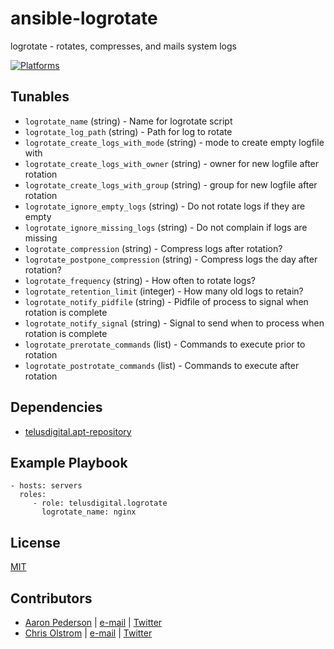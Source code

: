 # ansible-logrotate

logrotate - rotates, compresses, and mails system logs

[![Platforms](http://img.shields.io/badge/platforms-ubuntu-lightgrey.svg?style=flat)](#)

Tunables
--------
* ```logrotate_name``` (string) - Name for logrotate script
* ```logrotate_log_path``` (string) - Path for log to rotate
* ```logrotate_create_logs_with_mode``` (string) - mode to create empty logfile with
* ```logrotate_create_logs_with_owner``` (string) - owner for new logfile after rotation
* ```logrotate_create_logs_with_group``` (string) - group for new logfile after rotation
* ```logrotate_ignore_empty_logs``` (string) - Do not rotate logs if they are empty
* ```logrotate_ignore_missing_logs``` (string) - Do not complain if logs are missing
* ```logrotate_compression``` (string) - Compress logs after rotation?
* ```logrotate_postpone_compression``` (string) - Compress logs the day after rotation?
* ```logrotate_frequency``` (string) - How often to rotate logs?
* ```logrotate_retention_limit``` (integer) - How many old logs to retain?
* ```logrotate_notify_pidfile``` (string) - Pidfile of process to signal when rotation is complete
* ```logrotate_notify_signal``` (string) - Signal to send when to process when rotation is complete
* ```logrotate_prerotate_commands``` (list) - Commands to execute prior to rotation
* ```logrotate_postrotate_commands``` (list) - Commands to execute after rotation

Dependencies
------------
* [telusdigital.apt-repository](https://github.com/telusdigital/ansible-apt-repository/)

Example Playbook
----------------
    - hosts: servers
      roles:
         - role: telusdigital.logrotate
           logrotate_name: nginx

License
-------
[MIT](https://tldrlegal.com/license/mit-license)

Contributors
------------
* [Aaron Pederson](https://aaronpederson.github.io) | [e-mail](mailto:aaronpederson@gmail.com) | [Twitter](https://twitter.com/GunFuSamurai) 
* [Chris Olstrom](https://colstrom.github.io/) | [e-mail](mailto:chris@olstrom.com) | [Twitter](https://twitter.com/ChrisOlstrom)
